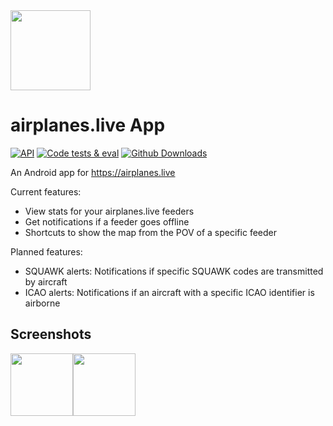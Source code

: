 <img src="https://raw.githubusercontent.com/d4rken/airplanes-live-app/main/app/src/main/ic_launcher-playstore.png" width="128">

# airplanes.live App

[![API](https://img.shields.io/badge/API-26%2B-brightgreen.svg?style=flat)](https://android-arsenal.com/api?level=26)
[![Code tests & eval](https://img.shields.io/github/actions/workflow/status/d4rken/airplanes-live-app/code-checks.yml?logo=githubactions&label=Code%20tests
)](https://github.com/d4rken/airplanes-live-app/actions)
[![Github Downloads](https://img.shields.io/github/downloads/d4rken/airplanes-live-app/total.svg?label=GitHub%20Downloads&logo=github)](https://github.com/d4rken/airplanes-live-app/releases/latest)

An Android app for https://airplanes.live

Current features:

* View stats for your airplanes.live feeders
* Get notifications if a feeder goes offline
* Shortcuts to show the map from the POV of a specific feeder

Planned features:

* SQUAWK alerts: Notifications if specific SQUAWK codes are transmitted by aircraft
* ICAO alerts: Notifications if an aircraft with a specific ICAO identifier is airborne

## Screenshots

<img src="https://github.com/d4rken/airplanes-live-app/raw/main/.assets/screenshots/1.png" width="100"><img src="https://github.com/d4rken/airplanes-live-app/raw/main/.assets/screenshots/2.png" width="100">
